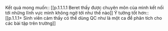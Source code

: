 Kết quả mong muốn:: [[p.1.1.1.1 Beret thấy được chuyên môn của mình kết nối tới những lĩnh vực mình không ngờ tới như thế nào]] 
Ý tưởng tốt hơn:: [[p.1.1.1+ Sinh viên cảm thấy có thể dùng QC như là một ca để phân tích cho các bài tập trên trường]]

